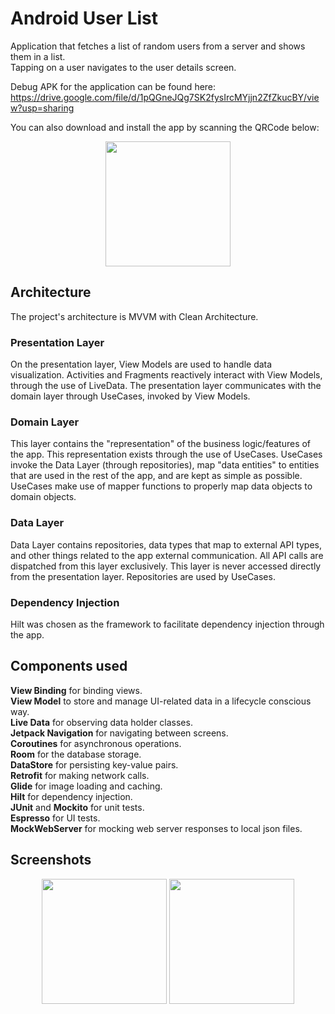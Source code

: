 # Android User List

Application that fetches a list of random users from a server and shows them in a list.  
Tapping on a user navigates to the user details screen.

Debug APK for the application can be found here:  
https://drive.google.com/file/d/1pQGneJQg7SK2fysIrcMYjjn2ZfZkucBY/view?usp=sharing

You can also download and install the app by scanning the QRCode below:

<p align="center">
  <img src="https://user-images.githubusercontent.com/3593362/133911187-58ed3153-d3a4-4ec1-aa5d-f6ae2451c5ce.png" align="center" width=200>
</p>

## Architecture
The project's architecture is MVVM with Clean Architecture.

### Presentation Layer
On the presentation layer, View Models are used to handle data visualization. Activities and Fragments reactively interact with View Models, through the use of LiveData. The presentation layer communicates with the domain layer through UseCases, invoked by View Models.

### Domain Layer
This layer contains the "representation" of the business logic/features of the app. This representation exists through the use of UseCases. UseCases invoke the Data Layer (through repositories), map "data entities" to entities that are used in the rest of the app, and are kept as simple as possible. UseCases make use of mapper functions to properly map data objects to domain objects.

### Data Layer
Data Layer contains repositories, data types that map to external API types, and other things related to the app external communication. All API calls are dispatched from this layer exclusively. This layer is never accessed directly from the presentation layer. Repositories are used by UseCases.

### Dependency Injection
Hilt was chosen as the framework to facilitate dependency injection through the app.

## Components used

<b>View Binding</b> for binding views.  
<b>View Model</b> to store and manage UI-related data in a lifecycle conscious way.  
<b>Live Data</b> for observing data holder classes.  
<b>Jetpack Navigation</b> for navigating between screens.  
<b>Coroutines</b> for asynchronous operations.  
<b>Room</b> for the database storage.  
<b>DataStore</b> for persisting key-value pairs.  
<b>Retrofit</b> for making network calls.  
<b>Glide</b> for image loading and caching.  
<b>Hilt</b> for dependency injection.  
<b>JUnit</b> and <b>Mockito</b> for unit tests.  
<b>Espresso</b> for UI tests.  
<b>MockWebServer</b> for mocking web server responses to local json files.

## Screenshots

<p align="center">
  <img src="https://user-images.githubusercontent.com/3593362/134750047-6e0f7acd-df8c-444b-a457-0996625135e7.png" align="center" width=200>
  <img src="https://user-images.githubusercontent.com/3593362/133910125-6debfe3f-c752-4d3a-ba24-34d14a42a618.png" align="center" width=200>
</p>
